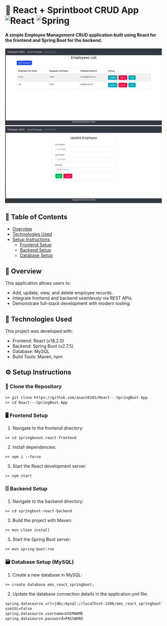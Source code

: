 # 🚀 React + Sprintboot CRUD App ![React](https://img.shields.io/badge/react-%2320232a.svg?style=for-the-badge&logo=react&logoColor=%2361DAFB) 	![Spring](https://img.shields.io/badge/spring-%236DB33F.svg?style=for-the-badge&logo=spring&logoColor=white)

#### A simple Employee Management CRUD application built using React for the frontend and Spring Boot for the backend.

![App image](https://github.com/anant0103/React---SpringBoot-App/blob/master/Images/Screenshot%20from%202025-06-22%2010-38-56.png)
![App image](https://github.com/anant0103/React---SpringBoot-App/blob/master/Images/Screenshot%20from%202025-06-22%2010-39-00.png)

## 📑 Table of Contents
* [Overview](#overview)
* [Technologies Used](#Technologies-Used)
* [Setup Instructions](#setup-instructions)
  * [Frontend Setup](#Frontend-Setup)
  * [Backend Setup](#Backend-Setup)
  * [Database Setup](#Database-Setup)

## 📌 Overview
This application allows users to:
* Add, update, view, and delete employee records.
* Integrate frontend and backend seamlessly via REST APIs.
* Demonstrate full-stack development with modern tooling.
	
## 🧰 Technologies Used
This project was developed with:
* Frontend: React (v18.2.0)
* Backend: Spring Boot (v2.7.5)
* Database: MySQL
* Build Tools: Maven, npm
	
## ⚙️ Setup Instructions
### 🔽 Clone the Repository
```
>> git clone https://github.com/anant0103/React---SpringBoot-App
>> cd React---SpringBoot-App
```
### 🖥️ Frontend Setup
1. Navigate to the frontend directory:
```
>> cd springbooot-react-frontend
```
2. Install dependencies:
```
>> npm i --force
```
3. Start the React development server:
```
>> npm start
```

### 🗄️ Backend Setup
1. Navigate to the backend directory:
```
>> cd springboot-react-backend
```
2. Build the project with Maven:
```
>> mvn clean install
```
3. Start the Spring Boot server:
```
>> mvn spring-boot:run
```

### 🗃️ Database Setup (MySQL)
1. Create a new database in MySQL:
```
>> create database ems_react_springboot;
```
2. Update the database connection details in the application.yml file:
```
spring.datasource.url=jdbc:mysql://localhost:3306/ems_react_springboot?useSSL=false
spring.datasource.username=USERNAME
spring.datasource.password=PASSWORD
```
